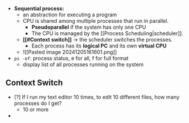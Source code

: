 - **Sequential process:**
	- an abstraction for executing a program
	- CPU is shared among multiple processes that run in parallel.
		- **Pseudoparallel** if the system has only one CPU
		- The CPU is managed by the [[Process Scheduling|scheduler]].
	- **[[#Context switch]]** -> the scheduler switches the processes.
		- Each process has its **logical PC** and its own **virtual CPU**
	- ![[Pasted image 20241205161601.png]]
- `ps -ef`: process status, e for all, f for full format
	- display list of all processes running on the system
## Context Switch

- [?] If I run my text editor 10 times, to edit 10 different files, how many processes do I get?
	- 10 or more
- 